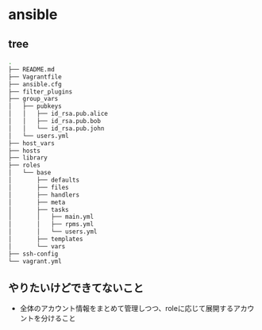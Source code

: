# ansible

## tree

```bash
.
├── README.md
├── Vagrantfile
├── ansible.cfg
├── filter_plugins
├── group_vars
│   ├── pubkeys
│   │   ├── id_rsa.pub.alice
│   │   ├── id_rsa.pub.bob
│   │   └── id_rsa.pub.john
│   └── users.yml
├── host_vars
├── hosts
├── library
├── roles
│   └── base
│       ├── defaults
│       ├── files
│       ├── handlers
│       ├── meta
│       ├── tasks
│       │   ├── main.yml
│       │   ├── rpms.yml
│       │   └── users.yml
│       ├── templates
│       └── vars
├── ssh-config
└── vagrant.yml
```

## やりたいけどできてないこと

* 全体のアカウント情報をまとめて管理しつつ、roleに応じて展開するアカウントを分けること

